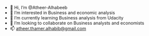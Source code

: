 - 👋 Hi, I’m @Atheer-Alhabeeb
- 👀 I’m interested in Business and economic analysis
- 🌱 I’m currently learning Business analysis from Udacity
- 💞️ I’m looking to collaborate on Business analysts and economists
- 📫 atheer.thamer.alhabib@gmail.com

<!---
Atheer-Alhabeeb/Atheer-Alhabeeb is a ✨ special ✨ repository because its `README.md` (this file) appears on your GitHub profile.
You can click the Preview link to take a look at your changes.
--->
